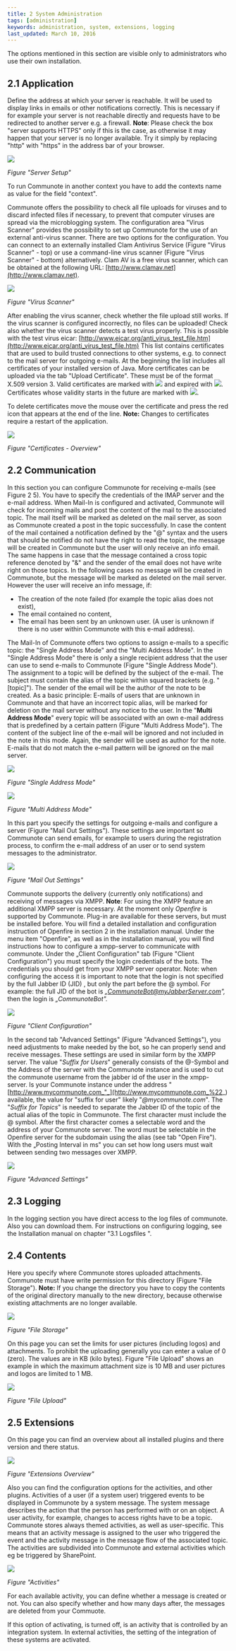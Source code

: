 ```yaml
---
title: 2 System Administration
tags: [administration]
keywords: administration, system, extensions, logging
last_updated: March 10, 2016
---
```


The options mentioned in this section are visible only to administrators who use their own installation.

## 2.1 Application

Define the address at which your server is reachable. It will be used to display links in emails or other notifications correctly. This is necessary if for example your server is not reachable directly and requests have to be redirected to another server e.g. a firewall.
**Note**: Please check the box "server supports HTTPS" only if this is the case, as otherwise it may happen that your server is no longer available. Try it simply by replacing "http" with "https" in the address bar of your browser.

![](images/admin/server_setup.png)

_Figure "Server Setup"_

To run Communote in another context you have to add the contexts name as value for the field "context".

Communote offers the possibility to check all file uploads for viruses and to discard infected files if necessary, to prevent that computer viruses are spread via the microblogging system. The configuration area "Virus Scanner" provides the possibility to set up Communote for the use of an external anti-virus scanner.
There are two options for the configuration. You can connect to an externally installed Clam Antivirus Service (Figure "Virus Scanner" - top) or use a command-line virus scanner (Figure "Virus Scanner" - bottom) alternatively.
Clam AV is a free virus scanner, which can be obtained at the following URL: [http://www.clamav.net](http://www.clamav.net).

![](images/admin/virus_scanner.png)

_Figure "Virus Scanner"_

After enabling the virus scanner, check whether the file upload still works. If the virus scanner is configured incorrectly, no files can be uploaded! Check also whether the virus scanner detects a test virus properly. This is possible with the test virus eicar: [http://www.eicar.org/anti_virus_test_file.htm](http://www.eicar.org/anti_virus_test_file.htm)
This list contains certificates that are used to build trusted connections to other systems, e.g. to connect to the mail server for outgoing e-mails. At the beginning the list includes all certificates of your installed version of Java. More certificates can be uploaded via the tab "Upload Certificate". These must be of the format X.509 version 3.
Valid certificates are marked with ![](images/admin/certificates_ok.png) and expired with ![](images/admin/certificates_expired.png). Certificates whose validity starts in the future are marked with ![](images/admin/certificates_info.png).

To delete certificates move the mouse over the certificate and press the red icon that appears at the end of the line.
**Note:** Changes to certificates require a restart of the application.

![](images/admin/application_certificates.png)

_Figure "Certificates - Overview"_

## 2.2 Communication

In this section you can configure Communote for receiving e-mails (see Figure 2 5). You have to specify the credentials of the IMAP server and the e-mail address.
When Mail-In is configured and activated, Communote will check for incoming mails and post the content of the mail to the associated topic. The mail itself will be marked as deleted on the mail server, as soon as Communote created a post in the topic successfully.
In case the content of the mail contained a notification defined by the "@" syntax and the users that should be notified do not have the right to read the topic, the message will be created in Communote but the user will only receive an info email. The same happens in case that the message contained a cross topic reference denoted by "&" and the sender of the email does not have write right on those topics.
In the following cases no message will be created in Communote, but the message will be marked as deleted on the mail server. However the user will receive an info message, if:

*   The creation of the note failed (for example the topic alias does not exist),
*   The email contained no content,
*   The email has been sent by an unknown user. (A user is unknown if there is no user within Communote with this e-mail address).

The Mail-In of Communote offers two options to assign e-mails to a specific topic: the "Single Address Mode" and the "Multi Address Mode".
In the "Single Address Mode" there is only a single recipient address that the user can use to send e-mails to Communote (Figure "Single Address Mode"). The assignment to a topic will be defined by the subject of the e-mail. The subject must contain the alias of the topic within squared brackets (e.g. "[topic]"). The sender of the email will be the author of the note to be created. As a basic principle: E-mails of users that are unknown in Communote and that have an incorrect topic alias, will be marked for deletion on the mail server without any notice to the user.
In the "**Multi Address Mode**" every topic will be associated with an own e-mail address that is predefined by a certain pattern (Figure "Multi Address Mode"). The content of the subject line of the e-mail will be ignored and not included in the note in this mode. Again, the sender will be used as author for the note. E-mails that do not match the e-mail pattern will be ignored on the mail server.

![](images/admin/mail_in_single.png)

_Figure "Single Address Mode"_

![](images/admin/mail_in_multi.png)

_Figure "Multi Address Mode"_

In this part you specify the settings for outgoing e-mails and configure a server (Figure "Mail Out Settings"). These settings are important so Communote can send emails, for example to users during the registration process, to confirm the e-mail address of an user or to send system messages to the administrator.

![](images/admin/mail_out.png)

_Figure "Mail Out Settings"_

Communote supports the delivery (currently only notifications) and receiving of messages via XMPP.
**Note**: For using the XMPP feature an additional XMPP server is necessary. At the moment only _Openfire_ is supported by Communote. Plug-in are available for these servers, but must be installed before. You will find a detailed installation and configuration instruction of Openfire in section 2 in the installation manual.
Under the menu item "Openfire", as well as in the installation manual, you will find instructions how to configure a xmpp-server to communicate with communote.
Under the „Client Configuration" tab (Figure "Client Configuration") you must specify the login credentials of the bots. The credentials you should get from your XMPP server operator.
Note: when configuring the access it is important to note that the login is not specified by the full Jabber ID (JID) , but only the part before the @ symbol.
For example: the full JID of the bot is _<a rel="nofollow">„CommunoteBot@myJabberServer.com</a>",_ then the login is _„CommunoteBot"._

![](images/admin/xmpp_client_configuration.png)

_Figure "Client Configuration"_

In the second tab "Advanced Settings" (Figure "Advanced Settings"), you need adjustments to make needed by the bot, so he can properly send and receive messages. These settings are used in similar form by the XMPP server.
The value "_Suffix for Users_" generally consists of the @-Symbol and the Address of the server with the Communote instance and is used to cut the communote username from the jabber id of the user in the xmpp- server. Is your Communote instance under the address "[http://www.mycommunote.com_"_](http://www.mycommunote.com_%22_) available, the value for "suffix for user" likely "_@mycommunote.com_".
The "_Suffix for Topics_" is needed to separate the Jabber ID of the topic of the actual alias of the topic in Communote. The first character must include the @ symbol. After the first character comes a selectable word and the address of your Communote server. The word must be selectable in the Openfire server for the subdomain using the alias (see tab "Open Fire"). With the „Posting Interval in ms" you can set how long users must wait between sending two messages over XMPP.

![](images/admin/xmpp_advanced_settings.png)

_Figure "Advanced Settings"_

## 2.3 Logging

In the logging section you have direct access to the log files of communote. Also you can download them.
For instructions on configuring logging, see the Installation manual on chapter "3.1 Logsfiles ".

## 2.4 Contents

Here you specify where Communote stores uploaded attachments. Communote must have write permission for this directory (Figure "File Storage").
**Note:** If you change the directory you have to copy the contents of the original directory manually to the new directory, because otherwise existing attachments are no longer available.

![](images/admin/file_storage.png)

_Figure "File Storage"_

On this page you can set the limits for user pictures (including logos) and attachments. To prohibit the uploading generally you can enter a value of 0 (zero). The values are in KB (kilo bytes). Figure "File Upload" shows an example in which the maximum attachment size is 10 MB and user pictures and logos are limited to 1 MB.

![](images/admin/file_upload.png)

_Figure "File Upload"_

## 2.5 Extensions

On this page you can find an overview about all installed plugins and there version and there status.

![](images/admin/extensions_overview.png)

_Figure "Extensions Overview"_

Also you can find the configuration options for the activities, and other plugins. Activities of a user (if a system user) triggered events to be displayed in Communote by a system message. The system message describes the action that the person has performed with or on an object. A user activity, for example, changes to access rights have to be a topic. Communote stores always themed activities, as well as user-specific. This means that an activity message is assigned to the user who triggered the event and the activity message in the message flow of the associated topic. The activities are subdivided into  Communote and external activities which eg be triggered by SharePoint.

![](images/admin/activity_configuration.png)

_Figure "Activities"_

For each available activity, you can define whether a message is created or not. You can also specify whether and how many days after, the messages are deleted from your Commuote.

If this option of activating, is turned off, is an activity that is controlled by an integration system. In external activities, the setting of the integration of these systems are activated.
